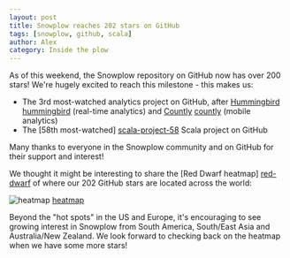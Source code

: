 ```yaml
---
layout: post
title: Snowplow reaches 202 stars on GitHub
tags: [snowplow, github, scala]
author: Alex
category: Inside the plow
---
```


As of this weekend, the Snowplow repository on GitHub now has over 200 stars! We're hugely excited to reach this milestone - this makes us:

* The 3rd most-watched analytics project on GitHub, after [Hummingbird] [hummingbird] (real-time analytics) and [Countly] [countly] (mobile analytics)
* The [58th most-watched] [scala-project-58] Scala project on GitHub

Many thanks to everyone in the Snowplow community and on GitHub for their support and interest!

We thought it might be interesting to share the [Red Dwarf heatmap] [red-dwarf] of where our 202 GitHub stars are located across the world:

![heatmap] [heatmap]

Beyond the "hot spots" in the US and Europe, it's encouraging to see growing interest in Snowplow from South America, South/East Asia and Australia/New Zealand. We look forward to checking back on the heatmap when we have some more stars!

[hummingbird]: https://github.com/mnutt/hummingbird
[countly]: https://github.com/Countly/countly-server
[scala-project-58]: https://github.com/languages/Scala/most_watched?page=3
[red-dwarf]: http://jrvis.com/red-dwarf/?user=snowplow&repo=snowplow
[heatmap]: /assets/img/blog/2013/01/snowplow-stars-at-202.png
